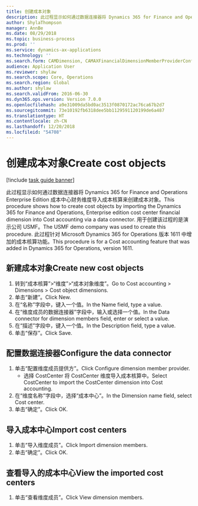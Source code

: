 ```yaml
---
title: 创建成本对象
description: 此过程显示如何通过数据连接器将 Dynamics 365 for Finance and Operations Enterprise Edition 成本中心财务维度导入成本核算来创建成本对象。
author: ShylaThompson
manager: AnnBe
ms.date: 08/29/2018
ms.topic: business-process
ms.prod: ''
ms.service: dynamics-ax-applications
ms.technology: ''
ms.search.form: CAMDimension, CAMAXFinancialDimensionMemberProviderConfiguration, CAMDimensionMember
audience: Application User
ms.reviewer: shylaw
ms.search.scope: Core, Operations
ms.search.region: Global
ms.author: shylaw
ms.search.validFrom: 2016-06-30
ms.dyn365.ops.version: Version 7.0.0
ms.openlocfilehash: a9e31009da5bd0ac3513f0870172ac76ca67b2d7
ms.sourcegitcommit: 73e10192fb6318dee5bb1129591120199de6a487
ms.translationtype: HT
ms.contentlocale: zh-CN
ms.lasthandoff: 12/20/2018
ms.locfileid: "54708"
---
```

# <a name="create-cost-objects"></a><span data-ttu-id="76e28-103">创建成本对象</span><span class="sxs-lookup"><span data-stu-id="76e28-103">Create cost objects</span></span> 

[!include [task guide banner](../../includes/task-guide-banner.md)]

<span data-ttu-id="76e28-104">此过程显示如何通过数据连接器将 Dynamics 365 for Finance and Operations Enterprise Edition 成本中心财务维度导入成本核算来创建成本对象。</span><span class="sxs-lookup"><span data-stu-id="76e28-104">This procedure shows how to create cost objects by importing the Dynamics 365 for Finance and Operations, Enterprise edition cost center financial dimension into Cost accounting via a data connector.</span></span> <span data-ttu-id="76e28-105">用于创建该过程的是演示公司 USMF。</span><span class="sxs-lookup"><span data-stu-id="76e28-105">The USMF demo company was used to create this procedure.</span></span> <span data-ttu-id="76e28-106">此过程针对 Microsoft Dynamics 365 for Operations 版本 1611 中增加的成本核算功能。</span><span class="sxs-lookup"><span data-stu-id="76e28-106">This procedure is for a Cost accounting feature that was added in Dynamics 365 for Operations, version 1611.</span></span>


## <a name="create-new-cost-objects"></a><span data-ttu-id="76e28-107">新建成本对象</span><span class="sxs-lookup"><span data-stu-id="76e28-107">Create new cost objects</span></span>
1. <span data-ttu-id="76e28-108">转到“成本核算”>“维度”>“成本对象维度”。</span><span class="sxs-lookup"><span data-stu-id="76e28-108">Go to Cost accounting > Dimensions > Cost object dimensions.</span></span>
2. <span data-ttu-id="76e28-109">单击“新建”。</span><span class="sxs-lookup"><span data-stu-id="76e28-109">Click New.</span></span>
3. <span data-ttu-id="76e28-110">在“名称”字段中，键入一个值。</span><span class="sxs-lookup"><span data-stu-id="76e28-110">In the Name field, type a value.</span></span>
4. <span data-ttu-id="76e28-111">在“维度成员的数据连接器”字段中，输入或选择一个值。</span><span class="sxs-lookup"><span data-stu-id="76e28-111">In the Data connector for dimension members field, enter or select a value.</span></span>
5. <span data-ttu-id="76e28-112">在“描述”字段中，键入一个值。</span><span class="sxs-lookup"><span data-stu-id="76e28-112">In the Description field, type a value.</span></span>
6. <span data-ttu-id="76e28-113">单击“保存”。</span><span class="sxs-lookup"><span data-stu-id="76e28-113">Click Save.</span></span>

## <a name="configure-the-data-connector"></a><span data-ttu-id="76e28-114">配置数据连接器</span><span class="sxs-lookup"><span data-stu-id="76e28-114">Configure the data connector</span></span>
1. <span data-ttu-id="76e28-115">单击“配置维度成员提供方”。</span><span class="sxs-lookup"><span data-stu-id="76e28-115">Click Configure dimension member provider.</span></span>
    * <span data-ttu-id="76e28-116">选择 CostCenter 将 CostCenter 维度导入成本核算中。</span><span class="sxs-lookup"><span data-stu-id="76e28-116">Select CostCenter to import the CostCenter dimension into Cost accounting.</span></span>  
2. <span data-ttu-id="76e28-117">在“维度名称”字段中，选择“成本中心”。</span><span class="sxs-lookup"><span data-stu-id="76e28-117">In the Dimension name field, select Cost center.</span></span>
3. <span data-ttu-id="76e28-118">单击“确定”。</span><span class="sxs-lookup"><span data-stu-id="76e28-118">Click OK.</span></span>

## <a name="import-cost-centers"></a><span data-ttu-id="76e28-119">导入成本中心</span><span class="sxs-lookup"><span data-stu-id="76e28-119">Import cost centers</span></span>
1. <span data-ttu-id="76e28-120">单击“导入维度成员”。</span><span class="sxs-lookup"><span data-stu-id="76e28-120">Click Import dimension members.</span></span>
2. <span data-ttu-id="76e28-121">单击“确定”。</span><span class="sxs-lookup"><span data-stu-id="76e28-121">Click OK.</span></span>

## <a name="view-the-imported-cost-centers"></a><span data-ttu-id="76e28-122">查看导入的成本中心</span><span class="sxs-lookup"><span data-stu-id="76e28-122">View the imported cost centers</span></span>
1. <span data-ttu-id="76e28-123">单击“查看维度成员”。</span><span class="sxs-lookup"><span data-stu-id="76e28-123">Click View dimension members.</span></span>

